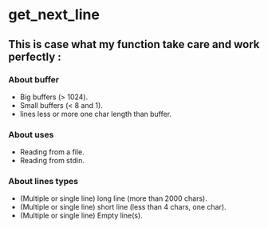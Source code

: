 # get_next_line

## This is case what my function take care and work perfectly :
### About buffer
- Big buffers (> 1024).
- Small buffers (< 8 and 1).
- lines less or more one char length than buffer.

### About uses
- Reading from a file.
- Reading from stdin.

### About lines types
- (Multiple or single line) long line (more than 2000 chars).
- (Multiple or single line) short line (less than 4 chars, one char).
- (Multiple or single line) Empty line(s).
